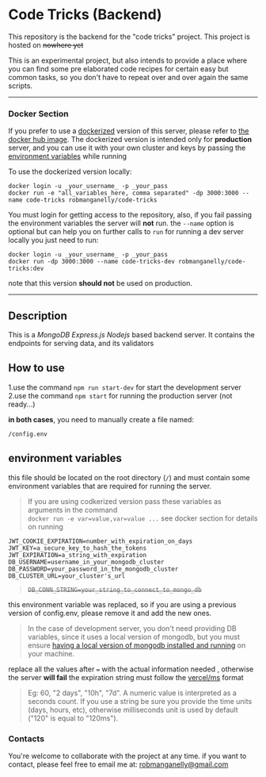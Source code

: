 # Code Tricks (Backend)

This repository is the backend for the "code tricks" project.
This project is hosted on ~~nowhere yet~~

This is an experimental project, but also intends to provide a place where you can find some pre elaborated code recipes for certain easy but common tasks, so you don't have to repeat over and over again the same scripts.

---
### Docker Section
If you prefer to use a [dockerized](https://docs.docker.com/ "Docker Official Documentation") version of this server, please refer to [the docker hub image](https://hub.docker.com/repository/docker/robmanganelly/code-tricks "https://hub.docker.com/r/robmanganelly/code-tricks"). The dockerized version is intended only for __production__ server, and you can use it with your own cluster and keys by passing the [environment variables](#environment) while running

To use the dockerized version locally:

    docker login -u _your_username_ -p _your_pass
    docker run -e "all_variables_here, comma separated" -dp 3000:3000 --name code-tricks robmanganelly/code-tricks 

You must login for getting access to the repository, also, if you fail passing the environment variables the server will __not__ run.
the `--name` option is optional but can help you on further calls to `run`
for running a dev server locally you just need to run:

    docker login -u _your_username_ -p _your_pass
    docker run -dp 3000:3000 --name code-tricks-dev robmanganelly/code-tricks:dev

note that this version __should not__ be used on production.

---

## Description

This is a *MongoDB Express.js Nodejs* based backend server.
It contains the endpoints for serving data, and its validators

## How to use

1.use the command `npm run start-dev` for start the development server
2.use the command `npm start` for running the production server (not ready...)

__in both cases__, you need to manually create a file named:

    /config.env

<a id=environment></a>
## environment variables
this file should be located on the root directory (`/`) and must contain some environment variables that are required for running the server. 
> If you are using codkerized version pass these variables as arguments in the command  
`docker run -e var=value,var=value ...`
see docker section for details on running

    JWT_COOKIE_EXPIRATION=number_with_expiration_on_days
    JWT_KEY=a_secure_key_to_hash_the_tokens
    JWT_EXPIRATION=a_string_with_expiration
    DB_USERNAME=username_in_your_mongodb_cluster
    DB_PASSWORD=your_password_in_the_mongodb_cluster
    DB_CLUSTER_URL=your_cluster's_url

>~~`DB_CONN_STRING=your_string_to_connect_to_mongo_db`~~

this environment variable was replaced, so if you are using a previous version of config.env, please remove it and add the new ones.

>In the case of development server, you don't need providing DB variables, since it uses a local version of mongodb, but you must ensure [having a local version of mongodb installed and running](https://docs.mongodb.com/guides/server/install/) on your machine.

replace all the values after `=` with the actual information needed , otherwise the server __will fail__
the expiration string must follow the [vercel/ms](https://github.com/vercel/ms) format

>Eg: 60, "2 days", "10h", "7d". A numeric value is interpreted as a seconds count. If you use a string be sure you provide the time units (days, hours, etc), otherwise milliseconds unit is used by default ("120" is equal to "120ms").

### Contacts

You're welcome to collaborate with the project at any time.
if you want to contact, please feel free to email me at:
robmanganelly@gmail.com
